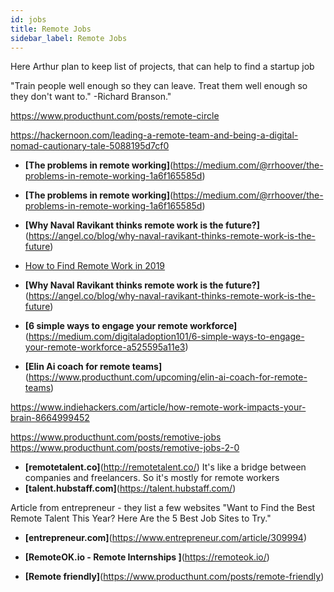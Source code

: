 ```yaml
---
id: jobs
title: Remote Jobs
sidebar_label: Remote Jobs
---
```


Here Arthur plan to keep list of projects, that can help to find a startup job

"Train people well enough so they can leave. Treat them well enough so they don't want to."   -Richard Branson."







https://www.producthunt.com/posts/remote-circle

https://hackernoon.com/leading-a-remote-team-and-being-a-digital-nomad-cautionary-tale-5088195d7cf0



- **[The problems in remote working]**(https://medium.com/@rrhoover/the-problems-in-remote-working-1a6f165585d)

- **[The problems in remote working]**(https://medium.com/@rrhoover/the-problems-in-remote-working-1a6f165585d)

- **[Why Naval Ravikant thinks remote work is the future?]**(https://angel.co/blog/why-naval-ravikant-thinks-remote-work-is-the-future)

- [How to Find Remote Work in 2019](https://hackernoon.com/finding-remote-work-in-2019-7927932f7b9)
- **[Why Naval Ravikant thinks remote work is the future?]**(https://angel.co/blog/why-naval-ravikant-thinks-remote-work-is-the-future)


- **[6 simple ways to engage your remote workforce]**(https://medium.com/digitaladoption101/6-simple-ways-to-engage-your-remote-workforce-a525595a11e3)

- **[Elin Ai coach for remote teams]**(https://www.producthunt.com/upcoming/elin-ai-coach-for-remote-teams)


https://www.indiehackers.com/article/how-remote-work-impacts-your-brain-8664999452


https://www.producthunt.com/posts/remotive-jobs
https://www.producthunt.com/posts/remotive-jobs-2-0


- **[remotetalent.co]**(http://remotetalent.co/)
It's like a bridge between companies and freelancers. So it's mostly for remote workers
- **[talent.hubstaff.com]**(https://talent.hubstaff.com/)



Article from entrepreneur - they list a few websites
"Want to Find the Best Remote Talent This Year? Here Are the 5 Best Job Sites to Try."
- **[entrepreneur.com]**(https://www.entrepreneur.com/article/309994)



- **[RemoteOK.io - Remote Internships ]**(https://remoteok.io/)

- **[Remote friendly]**(https://www.producthunt.com/posts/remote-friendly)
